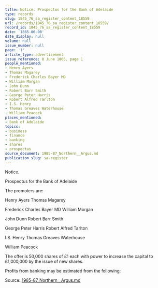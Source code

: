 ```yaml
---
title: Notice. Prospectus for the Bank of Adelaide
type: records
slug: 1845_76_sa_register_content_18559
url: /records/1845_76_sa_register_content_18559/
record_id: 1845_76_sa_register_content_18559
date: '1865-06-08'
date_display: null
volume: null
issue_number: null
page: '1'
article_type: advertisement
issue_reference: 8 June 1865, page 1
people_mentioned:
- Henry Ayers
- Thomas Magarey
- Frederick Charles Bayer MD
- William Morgan
- John Dunn
- Robert Barr Smith
- George Peter Harris
- Robert Alfred Tarlton
- I.S. Henry
- Thomas Greaves Waterhouse
- William Peacock
places_mentioned:
- Bank of Adelaide
topics:
- business
- finance
- banking
- shares
- prospectus
source_document: 1985-87_Northern__Argus.md
publication_slug: sa-register
---
```


Notice.

Prospectus for the Bank of Adelaide

The promoters are:

Henry Ayers	Thomas Magarey

Frederick Charles Bayer MD	William Morgan

John Dunn	Robert Barr Smith

George Peter Harris	Robert Alfred Tarlton

I.S. Henry	Thomas Greaves Waterhouse

William Peacock

The offer is 50,000 shares of £1 each with power to increase the capital to £1,000,000 by the issue of new shares.

Profits from banking may be estimated from the following:

Source: [1985-87_Northern__Argus.md](/downloads/markdown/1985-87_Northern__Argus.md)
